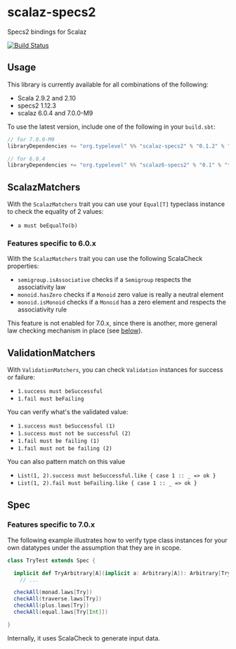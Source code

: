scalaz-specs2
=============

Specs2 bindings for Scalaz

[![Build Status](https://travis-ci.org/typelevel/scalaz-specs2.png?branch=master)](http://travis-ci.org/typelevel/scalaz-specs2)

Usage
-----

This library is currently available for all combinations of the following:

* Scala 2.9.2 and 2.10
* specs2 1.12.3
* scalaz 6.0.4 and 7.0.0-M9

To use the latest version, include one of the following in your `build.sbt`:

```scala
// for 7.0.0-M9
libraryDependencies += "org.typelevel" %% "scalaz-specs2" % "0.1.2" % "test"

// for 6.0.4
libraryDependencies += "org.typelevel" %% "scalaz6-specs2" % "0.1" % "test"
```


ScalazMatchers
--------------

With the `ScalazMatchers` trait you can use your `Equal[T]` typeclass instance to check the equality of 2 values:

* `a must beEqualTo(b)`

### Features specific to 6.0.x

With the `ScalazMatchers` trait you can use the following ScalaCheck properties:

* `semigroup.isAssociative` checks if a `Semigroup` respects the associativity law
* `monoid.hasZero` checks if a `Monoid` zero value is really a neutral element
* `monoid.isMonoid` checks if a `Monoid` has a zero element and respects the associativity rule

This feature is not enabled for 7.0.x, since there is another, more general law checking mechanism in place (see [below](#spec)).

ValidationMatchers
------------------

With `ValidationMatchers`, you can check `Validation` instances for success or failure:

* `1.success must beSuccessful`
* `1.fail must beFailing`

You can verify what's the validated value:

* `1.success must beSuccessful (1)`
* `1.success must not be successful (2)`
* `1.fail must be failing (1)`
* `1.fail must not be failing (2)`

You can also pattern match on this value

* `List(1, 2).success must beSuccessful.like { case 1 :: _ => ok }`
* `List(1, 2).fail must beFailing.like { case 1 :: _ => ok }`

Spec
----

### Features specific to 7.0.x

The following example illustrates how to verify type class instances for your own datatypes under the assumption that they are in scope.

```scala
class TryTest extends Spec {

  implicit def TryArbitrary[A](implicit a: Arbitrary[A]): Arbitrary[Try[A]] =
    // ...

  checkAll(monad.laws[Try])
  checkAll(traverse.laws[Try])
  checkAll(plus.laws[Try])
  checkAll(equal.laws[Try[Int]])

}
```

Internally, it uses ScalaCheck to generate input data.
